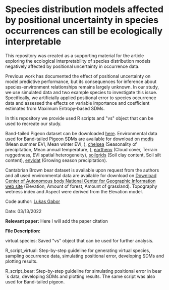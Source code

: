# Species distribution models affected by positional uncertainty in species occurrences can still be ecologically interpretable

This repository was created as a supporting material for the article exploring the ecological interpretability of species distribution models negatively affected by positional uncertainty in occurrence data. 

Previous work has documented the effect of positional uncertainty on model predictive performance, but its consequences for inference about species-environment relationships remains largely unknown.  In our study, we use simulated data and two example species to investigate this issue. Specifically, we artificially applied positional error to species occurrence data and assessed the effects on variable importance and coefficient estimates from Maximum Entropy-based SDMs. 

In this repository we provide used R scripts and "vs" object that can be used to recreate our study.

Band-tailed Pigeon dataset can be downloaded [here](https://www.sciencebase.gov/catalog/item/5eb4485182ce25b5135abeea). Environmental data used for Band-tailed Pigeon SDMs are available for download on [modis](www.modis.gsfc.nasa.gov) (Mean summer EVI, Mean winter EVI, ), [chelsea](www.chelsa-climate.org) (Seasonality of precipitation, Mean annual temperature, ), [earthenv](www.earthenv.org) (Cloud cover, Terrain ruggedness, EVI spatial heterogeneity), [soilgrids](www.soilgrids.org) (Soil clay content, Soil silt content), [envidat](www.envidat.ch) (Growing season precipitation). 

Cantabrian Brown bear dataset is available upon request from the authors and all used environmental data are available for download on [Download Center of Autonomous body National Center for Geographic Information web site](https://centrodedescargas.cnig.es/CentroDescargas/locale?request_locale=en#) (Elevation, Amount of forest, Amount of grassland). Topography wetness index and Aspect were derived from the Elevation model.

Code author: [Lukas Gabor](https://scholar.google.cz/citations?user=pLQXY5wAAAAJ&hl=cs)

Date: 03/13/2022

**Relevant paper:**
Here I will add the paper citation

**File Description:**

virtual.species: Saved "vs" object that can be used for further analysis.

R_script_virtual: Step-by-step guideline for generating virtual species, sampling occurrence data, simulating positional error, developing SDMs and plotting results. 

R_script_bear: Step-by-step guideline for simulating positional error in bear´s data, developing SDMs and plotting results. The same script was also used for Band-tailed pigeon.
